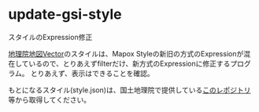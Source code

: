 # update-gsi-style
スタイルのExpression修正

[地理院地図Vector](https://maps.gsi.go.jp/vector/)のスタイルは、Mapox Styleの新旧の方式のExpressionが混在しているので、とりあえずfilterだけ、新方式のExpressionに修正するプログラム。
とりあえず、表示はできることを確認。

もとになるスタイル(style.json)は、国土地理院で提供している[このレポジトリ](https://github.com/gsi-cyberjapan/gsimaps-vector-style-spec-converter)等から取得してください。
